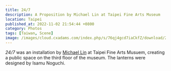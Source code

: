 ```yaml
---
title: 24/7
description: A Proposition by Michael Lin at Taipei Fine Arts Museum
location: Taipei
published_at: 2022-11-02 21:54:44 +0800
category: Photos
tags: [Taiwan, Scene]
image: /images/cloud.cxadams.com/index.php/s/76qj4gcd7iaCkfZ/download/20190830-1448_Taipei_TFAM_L1006990-0.jpg
---
```


*24/7* was an installation by [Michael Lin] at Taipei Fine Arts Musuem, creating
a public space on the third floor of the museum. The lanterns were designed by
Isamu Noguchi.

[Michael Lin]: https://www.ateliermichaellin.com/

